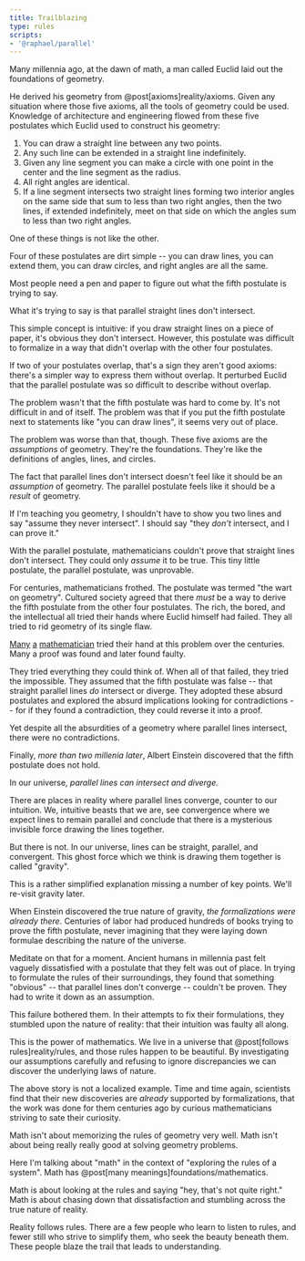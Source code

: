 ```yaml
---
title: Trailblazing
type: rules
scripts:
- '@raphael/parallel'
---
```

Many millennia ago, at the dawn of math, a man called Euclid laid out the foundations of geometry.

He derived his geometry from @post[axioms]reality/axioms. Given any situation where those five axioms, all the tools of geometry could be used. Knowledge of architecture and engineering flowed from these five postulates which Euclid used to construct his geometry:

1. You can draw a straight line between any two points.
2. Any such line can be extended in a straight line indefinitely.
3. Given any line segment you can make a circle with one point in the center and the line segment as the radius.
4. All right angles are identical.
5. If a line segment intersects two straight lines forming two interior angles on the same side that sum to less than two right angles, then the two lines, if extended indefinitely, meet on that side on which the angles sum to less than two right angles.

One of these things is not like the other.

Four of these postulates are dirt simple -- you can draw lines, you can extend them, you can draw circles, and right angles are all the same.

Most people need a pen and paper to figure out what the fifth postulate is trying to say.

What it's trying to say is that parallel straight lines don't intersect.

This simple concept is intuitive: if you draw straight lines on a piece of paper, it's obvious they don't intersect. However, this postulate was difficult to formalize in a way that didn't overlap with the other four postulates.

If two of your postulates overlap, that's a sign they aren't good axioms: there's a simpler way to express them without overlap. It perturbed Euclid that the parallel postulate was so difficult to describe without overlap.

The problem wasn't that the fifth postulate was hard to come by. It's not difficult in and of itself. The problem was that if you put the fifth postulate next to statements like "you can draw lines", it seems very out of place.

The problem was worse than that, though. These five axioms are the *assumptions* of geometry. They're the foundations. They're like the definitions of angles, lines, and circles.

The fact that parallel lines don't intersect doesn't feel like it should be an *assumption* of geometry. The parallel postulate feels like it should be a *result* of geometry.

If I'm teaching you geometry, I shouldn't have to show you two lines and say "assume they never intersect". I should say "they *don't* intersect, and I can prove it."

With the parallel postulate, mathematicians couldn't prove that straight lines don't intersect. They could only *assume* it to be true. This tiny little postulate, the parallel postulate, was unprovable.

<div class="parallel"></div>

For centuries, mathematicians frothed. The postulate was termed "the wart on geometry". Cultured society agreed that there *must* be a way to derive the fifth postulate from the other four postulates. The rich, the bored, and the intellectual all tried their hands where Euclid himself had failed. They all tried to rid geometry of its single flaw.

[Many](http://en.wikipedia.org/wiki/Proclus) [a](http://en.wikipedia.org/wiki/Omar_Khayy%C3%A1m) [mathematician](http://en.wikipedia.org/wiki/Nasir_al-Din_al-Tusi) tried their hand at this problem over the centuries. Many a proof was found and later found faulty.

They tried everything they could think of. When all of that failed, they tried the impossible. They assumed that the fifth postulate was false -- that straight parallel lines *do* intersect or diverge. They adopted these absurd postulates and explored the absurd implications looking for contradictions -- for if they found a contradiction, they could reverse it into a proof.

Yet despite all the absurdities of a geometry where parallel lines intersect, there were no contradictions.

<div class="bent"></div>

Finally, *more than two millenia later*, Albert Einstein discovered that the fifth postulate does not hold.

In our universe, *parallel lines can intersect and diverge.*

There are places in reality where parallel lines converge, counter to our intuition. We, intuitive beasts that we are, see convergence where we expect lines to remain parallel and conclude that there is a mysterious invisible force drawing the lines together.

But there is not. In our universe, lines can be straight, parallel, and convergent. This ghost force which we think is drawing them together is called "<span class="info" markdown="inline">gravity</span>".

<aside class="info" markdown="block">
This is a rather simplified explanation missing a number of key points. We'll re-visit gravity later.
</aside>

When Einstein discovered the true nature of gravity, *the formalizations were already there*. Centuries of labor had produced hundreds of books trying to prove the fifth postulate, never imagining that they were laying down formulae describing the nature of the universe.

Meditate on that for a moment. Ancient humans in millennia past felt vaguely dissatisfied with a postulate that they felt was out of place. In trying to formulate the rules of their surroundings, they found that something "obvious" -- that parallel lines don't converge -- couldn't be proven. They had to write it down as an assumption.

This failure bothered them. In their attempts to fix their formulations, they stumbled upon the nature of reality: that their intuition was faulty all along.

This is the power of mathematics. We live in a universe that @post[follows rules]reality/rules, and those rules happen to be beautiful. By investigating our assumptions carefully and refusing to ignore discrepancies we can discover the underlying laws of nature.

The above story is not a localized example. Time and time again, scientists find that their new discoveries are *already* supported by formalizations, that the work was done for them centuries ago by curious mathematicians striving to sate their curiosity.

<span class="info" markdown="inline">Math</span> isn't about memorizing the rules of geometry very well. Math isn't about being really really good at solving geometry problems.

<aside class="info" markdown="block">
Here I'm talking about "math" in the context of "exploring the rules of a system". Math has @post[many meanings]foundations/mathematics.
</aside>

Math is about looking at the rules and saying "hey, that's not quite right." Math is about chasing down that dissatisfaction and stumbling across the true nature of reality.

Reality follows rules. There are a few people who learn to listen to rules, and fewer still who strive to simplify them, who seek the beauty beneath them. These people blaze the trail that leads to understanding.
